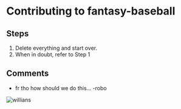 # Contributing to fantasy-baseball

## Steps

1. Delete everything and start over.
2. When in doubt, refer to Step 1

## Comments

- fr tho how should we do this... -robo

![willians](https://i.imgur.com/nCkWP3V.png)
